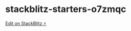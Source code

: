 # stackblitz-starters-o7zmqc

[Edit on StackBlitz ⚡️](https://stackblitz.com/edit/fstackblitz-starters-o7zmqc)
